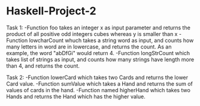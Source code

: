 # Haskell-Project-2

Task 1:
-Function foo takes an integer x as input parameter and returns the product of all positive odd integers cubes whereas y is smaller than x
-Function lowcharCount whuch takes a string word as input, and counts how many letters in word are in lowercase, and returns the count. As an example, the word "abDfGi" would return 4.
-Function longStrCount which takes list of strings as input, and counts how many strings have length more than 4, and returns the count. 

Task 2:
-Function lowerCard which takes two Cards and returns the lower Card value.
-Function sumValue which takes a Hand and returns the sum of values of cards in the hand.
-Function named higherHand which takes two Hands and returns the Hand which has the higher value. 
